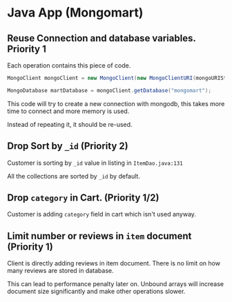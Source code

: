 # Java App (Mongomart)

## Reuse Connection and database variables. Priority 1

Each operation contains this piece of code. 

```java
MongoClient mongoClient = new MongoClient(new MongoClientURI(mongoURIString));

MongoDatabase martDatabase = mongoClient.getDatabase("mongomart");
```

This code will try to create a new connection with mongodb, this takes more time to connect and more memory is used.

Instead of repeating it, it should be re-used.

## Drop Sort by `_id` (Priority 2)

Customer is sorting by `_id` value in listing in `ItemDao.java:131`

All the collections are sorted by `_id` by default. 

## Drop `category` in Cart. (Priority 1/2)

Customer is adding `category` field in cart which isn't used anyway.

## Limit number or reviews in `item` document (Priority 1)

Client is directly adding reviews in item document. There is no limit on how many reviews are stored in database.

This can lead to performance penalty later on. Unbound arrays will increase document size significantly and make other operations slower.

